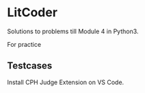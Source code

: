 # LitCoder

Solutions to problems till Module 4 in Python3.

For practice 

## Testcases

Install CPH Judge Extension on VS Code.
